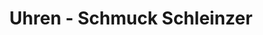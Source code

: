 ---
title: "Uhren - Schmuck Schleinzer"
url: /mittersill/uhren-schmuck-schleinzer/
shop: Schmuck
---
